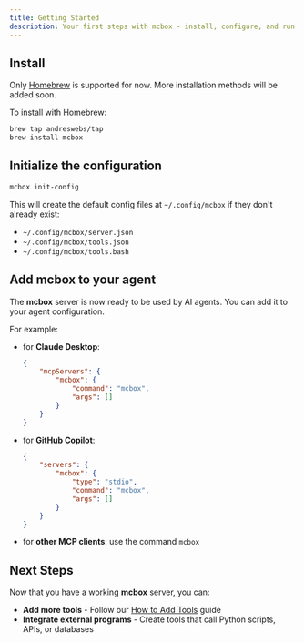 ```yaml
---
title: Getting Started
description: Your first steps with mcbox - install, configure, and run your own MCP server in minutes.
---
```


## Install

Only [Homebrew](https://brew.sh) is supported for now. More installation methods will be added soon.

To install with Homebrew:

```sh
brew tap andreswebs/tap
brew install mcbox
```

## Initialize the configuration

```bash
mcbox init-config
```

This will create the default config files at `~/.config/mcbox` if they don't already exist:

- `~/.config/mcbox/server.json`
- `~/.config/mcbox/tools.json`
- `~/.config/mcbox/tools.bash`

## Add mcbox to your agent

The **mcbox** server is now ready to be used by AI agents. You can add it to your agent configuration.

For example:

- for **Claude Desktop**:

    ```json
    {
        "mcpServers": {
            "mcbox": {
                "command": "mcbox",
                "args": []
            }
        }
    }
    ```

- for **GitHub Copilot**:

    ```json
    {
        "servers": {
            "mcbox": {
                "type": "stdio",
                "command": "mcbox",
                "args": []
            }
        }
    }
    ```

- for **other MCP clients**: use the command `mcbox`

## Next Steps

Now that you have a working **mcbox** server, you can:

- **Add more tools** - Follow our [How to Add Tools](/mcbox/guides/adding-tools) guide
- **Integrate external programs** - Create tools that call Python scripts, APIs, or databases
